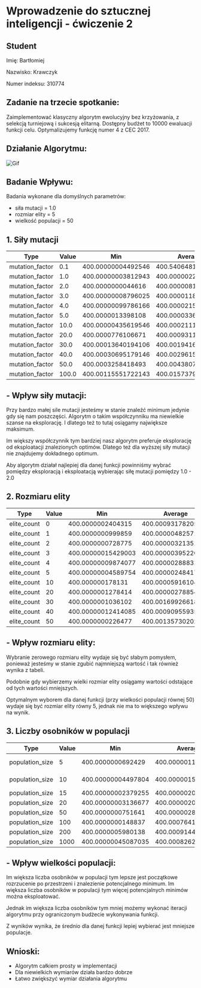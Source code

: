 # Wprowadzenie do sztucznej inteligencji - ćwiczenie 2

## Student

Imię: Bartłomiej

Nazwisko: Krawczyk

Numer indeksu: 310774

## Zadanie na trzecie spotkanie:

Zaimplementować klasyczny algorytm ewolucyjny bez krzyżowania, z selekcją turniejową i sukcesją elitarną. Dostępny budżet to 10000 ewaluacji funkcji celu. Optymalizujemy funkcję numer 4 z CEC 2017.

## Działanie Algorytmu:

![Gif](./animation.gif)

## Badanie Wpływu:

Badania wykonane dla domyślnych parametrów:

- siła mutacji = 1.0
- rozmiar elity = 5
- wielkość populacji = 50

## 1. Siły mutacji

| Type            | Value | Min                | Average            | Std                    | Max                |
| --------------- | ----- | ------------------ | ------------------ | ---------------------- | ------------------ |
| mutation_factor | 0.1   | 400.00000004492546 | 400.5406481661391  | 0.854308724167775      | 403.2307143256784  |
| mutation_factor | 1.0   | 400.00000003812943 | 400.00000225744736 | 2.1014582506487206e-06 | 400.00000744803475 |
| mutation_factor | 2.0   | 400.0000000044616  | 400.00000810964883 | 1.0631792806760805e-05 | 400.00005227399447 |
| mutation_factor | 3.0   | 400.00000008796025 | 400.0000118467875  | 1.0784572960930645e-05 | 400.00003540824616 |
| mutation_factor | 4.0   | 400.00000099786166 | 400.0000215355624  | 2.19984540393364e-05   | 400.00007377099524 |
| mutation_factor | 5.0   | 400.0000013398108  | 400.0000336794064  | 3.582937259524924e-05  | 400.000139368603   |
| mutation_factor | 10.0  | 400.00000435619546 | 400.00021113418234 | 0.00017972166447058607 | 400.00064501196397 |
| mutation_factor | 20.0  | 400.0000776106671  | 400.0009311557691  | 0.0007044010107806523  | 400.00248920395796 |
| mutation_factor | 30.0  | 400.00013640194106 | 400.00194165250724 | 0.0020606623241182765  | 400.01009225341835 |
| mutation_factor | 40.0  | 400.00030695179146 | 400.0029615578364  | 0.0024981516338288923  | 400.0104253469711  |
| mutation_factor | 50.0  | 400.0003258418493  | 400.00438075539245 | 0.003637061791620829   | 400.01297088896195 |
| mutation_factor | 100.0 | 400.00115551722143 | 400.0157379634939  | 0.009687836379298195   | 400.04061264552513 |

## - Wpływ siły mutacji:

Przy bardzo małej sile mutacji jesteśmy w stanie znaleźć minimum jedynie gdy się nam poszczęści. Algorytm o takim
współczynniku ma niewielkie szanse na eksplorację. I dlatego też to tutaj osiągamy największe maksimum.

Im większy współczynnik tym bardziej nasz algorytm preferuje eksplorację od eksploatacji znalezionych optimów.
Dlatego też dla wyższej siły mutacji nie znajdujemy dokładnego optimum.

Aby algorytm działał najlepiej dla danej funkcji powinniśmy wybrać pomiędzy eksploracją i eksploatacją wybierając siłę mutacji pomiędzy 1.0 - 2.0

## 2. Rozmiaru elity

| Type        | Value | Min                | Average            | Std                    | Max                |
| ----------- | ----- | ------------------ | ------------------ | ---------------------- | ------------------ |
| elite_count | 0     | 400.0000002404315  | 400.00093178205753 | 0.003459150107409316   | 400.0170985701036  |
| elite_count | 1     | 400.0000000999859  | 400.0000048257121  | 4.917104673869166e-06  | 400.00002291680187 |
| elite_count | 2     | 400.0000000728775  | 400.0000032135157  | 3.7006686319222794e-06 | 400.0000141858302  |
| elite_count | 3     | 400.00000015429003 | 400.00000395220286 | 3.1951658740399884e-06 | 400.0000117888886  |
| elite_count | 4     | 400.00000009874077 | 400.0000028883181  | 2.7867237101743585e-06 | 400.0000105361532  |
| elite_count | 5     | 400.00000004589754 | 400.0000024841704  | 2.160633403650698e-06  | 400.00000765794147 |
| elite_count | 10    | 400.000000178131   | 400.00005916104215 | 0.00028577282041542673 | 400.00143084002184 |
| elite_count | 20    | 400.0000001278414  | 400.0000027885444  | 3.4403721044816832e-06 | 400.0000123899245  |
| elite_count | 30    | 400.0000001036102  | 400.00169926618713 | 0.004678001648317394   | 400.0178281879155  |
| elite_count | 40    | 400.00000012414085 | 400.00090955935565 | 0.0031891456497810462  | 400.01328428961796 |
| elite_count | 50    | 400.0000000226477  | 400.00135730202703 | 0.0045081963993773445  | 400.0206889725324  |

## - Wpływ rozmiaru elity:

Wybranie zerowego rozmiaru elity wydaje się być słabym pomysłem, ponieważ jesteśmy w stanie zgubić najmniejszą wartość i tak również wynika z tabeli.

Podobnie gdy wybierzemy wielki rozmiar elity osiągamy wartości odstające od tych wartości mniejszych.

Optymalnym wyborem dla danej funkcji (przy wielkości populacji równej 50) wydaje się być rozmiar elity równy 5, jednak nie ma to większego wpływu na wynik.

## 3. Liczby osobników w populacji

| Type            | Value | Min                | Average            | Std                    | Max                |
| --------------- | ----- | ------------------ | ------------------ | ---------------------- | ------------------ |
| population_size | 5     | 400.0000000692429  | 400.000001100487   | 1.1787788987110282e-06 | 400.0000042188017  |
| population_size | 10    | 400.00000004497804 | 400.0000015001062  | 1.5493200720349807e-06 | 400.0000069554199  |
| population_size | 15    | 400.00000002379255 | 400.0000020135678  | 3.139242133938153e-06  | 400.00001306949173 |
| population_size | 20    | 400.00000003136677 | 400.00000200151436 | 2.426285427870583e-06  | 400.0000104482362  |
| population_size | 50    | 400.0000000751641  | 400.00000285018206 | 3.298924154146688e-06  | 400.0000165153286  |
| population_size | 100   | 400.0000000148837  | 400.00076417911606 | 0.003435714897103905   | 400.01715866018526 |
| population_size | 200   | 400.0000005980138  | 400.0009144067704  | 0.004534426594121134   | 400.0226796299264  |
| population_size | 1000  | 400.00000045087035 | 400.00082624512567 | 0.0023627848837601867  | 400.0112773201329  |

## - Wpływ wielkości populacji:

Im większa liczba osobników w populacji tym lepsze jest początkowe rozrzucenie po przestrzeni i znalezienie potencjalnego minimum.
Im większa liczba osobników w populacji tym więcej potencjalnych minimów można eksploatować.

Jednak im większa liczba osobników tym mniej możemy wykonać iteracji algorytmu przy ograniczonym budżecie wykonywania funkcji.

Z wyników wynika, że średnio dla danej funkcji lepiej wybierać jest mniejsze populacje.

## Wnioski:

- Algorytm całkiem prosty w implementacji
- Dla niewielkich wymiarów działa bardzo dobrze
- Łatwo zwiększyć wymiar działania algorytmu
